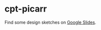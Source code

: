 # cpt-picarr

Find some design sketches on [Google Slides](https://docs.google.com/presentation/d/1Fd-i4sEeCr27_QUYxmG5DgfJZbiRzGv74ulmr_XzNoU/edit?usp=sharing).
 
